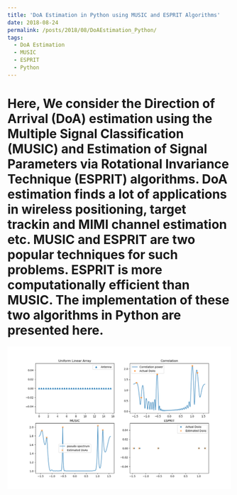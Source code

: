 ```yaml
---
title: 'DoA Estimation in Python using MUSIC and ESPRIT Algorithms'
date: 2018-08-24
permalink: /posts/2018/08/DoAEstimation_Python/
tags:
  - DoA Estimation 
  - MUSIC
  - ESPRIT
  - Python
---
```

Here, We consider the Direction of Arrival (DoA) estimation using the Multiple Signal Classification (MUSIC) and Estimation of Signal Parameters via Rotational Invariance Technique (ESPRIT) algorithms. DoA estimation finds a lot of applications in wireless positioning,
target trackin and MIMI channel estimation etc. MUSIC and ESPRIT are two popular techniques for such problems. ESPRIT is more computationally efficient than MUSIC. The implementation of these two algorithms in Python are presented here. 
======
<img src='/images/blogimgs/DoAEst.png'>

